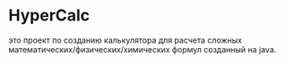 # HyperCalc
это проект по созданию калькулятора для расчета сложных математических/физических/химических формул созданный на java. 
